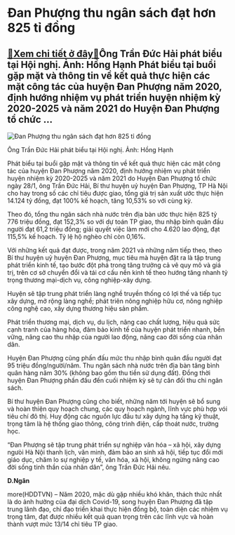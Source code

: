 Đan Phượng thu ngân sách đạt hơn 825 tỉ đồng
============================================

[:gift:Xem chi tiết ở đây:gift:](https://hddtvn.com/dan-phuong-thu-ngan-sach-dat-hon-825-ti-dong/)Ông Trần Đức Hải phát biểu tại Hội nghị. Ảnh: Hồng Hạnh Phát biểu tại buổi gặp mặt và thông tin về kết quả thực hiện các mặt công tác của huyện Đan Phượng năm 2020, định hướng nhiệm vụ phát triển huyện nhiệm kỳ 2020-2025 và năm 2021 do Huyện Đan Phượng tổ chức …
----------------------------------------------------------------------------------------------------------------------------------------------------------------------------------------------------------------------------------------------------------------------





![Đan Phượng thu ngân sách đạt hơn 825 tỉ đồng](https://hddtvn.com/wp-content/uploads/2021/01/16679122.jpg "Đan Phượng thu ngân sách đạt hơn 825 tỉ đồng")


Ông Trần Đức Hải phát biểu tại Hội nghị. Ảnh: Hồng Hạnh



Phát biểu tại buổi gặp mặt và thông tin về kết quả thực hiện các mặt công tác của huyện Đan Phượng năm 2020, định hướng nhiệm vụ phát triển huyện nhiệm kỳ 2020-2025 và năm 2021 do Huyện Đan Phượng tổ chức ngày 28/1, ông Trần Đức Hải, Bí thư huyện uỷ huyện Đan Phượng, TP Hà Nội cho hay trong số các chỉ tiêu được giao, tổng giá trị sản xuất ước thực hiện 14.124 tỷ đồng, đạt 100% kế hoạch, tăng 10,53% so với cùng kỳ.


Theo đó, tổng thu ngân sách nhà nước trên địa bàn ước thực hiện 825 tỷ 776 triệu đồng, đạt 152,3% so với dự toán TP giao, thu nhập bình quân đầu người đạt 61,2 triệu đồng; giải quyết việc làm mới cho 4.620 lao động, đạt 115,5% kế hoạch. Tỷ lệ hộ nghèo chỉ còn 0,16%.


Với những kết quả đạt được, trong năm 2021 và những năm tiếp theo, theo Bí thư huyện uỷ huyện Đan Phượng, mục tiêu mà huyện đặt ra là tập trung phát triển kinh tế, tạo bước đột phá trong tăng trưởng cả vê quy mô và giá trị, trên cơ sở chuyển đổi và tái cơ cấu nền kinh tế theo hướng tăng nhanh tỷ trọng thương mại-dịch vụ, công nghiệp-xây dựng.


Huyện sẽ tập trung phát triển làng nghề truyền thống có lợi thế và tiếp tục xây dựng, mở rộng làng nghề; phát triên nông nghiệp hữu cơ, nông nghiệp công nghệ cao, xây dựng thương hiệu sản phẩm.


Phát triển thương mại, dịch vụ, du lịch, nâng cao chất lượng, hiệu quả sức cạnh tranh của hàng hóa, đảm bảo kinh tế của huyện phát triển nhanh, bền vững, nâng cao thu nhập của người lao động, nâng cao đời sống của nhân dân.


Huyện Đan Phượng cũng phấn đấu mức thu nhập bình quân đầu người đạt 95 triệu đồng/người/năm. Thu ngân sách nhà nước trên địa bàn tăng bình quân hàng năm 30% (không bao gồm thu tiền sử dụng đất). Đồng thời huyện Đan Phượng phấn đấu đến cuối nhiệm kỳ sẽ tự cân đối thu chi ngân sách.


Bí thư huyện Đan Phượng cũng cho biết, những năm tới huyện sẽ bổ sung và hoàn thiện quy hoạch chung, các quy hoạch ngành, lĩnh vực phù hợp vói tiêu chí đô thị. Huy động các nguồn lực đầu tư xây dựng hạ tầng kỹ thuật, trọng tâm là hệ thống giao thông, công trình điện, cấp thoát nước, trường học.


“Đan Phượng sẽ tập trung phát triển sự nghiệp văn hóa – xã hội, xây dựng ngưòi Hà Nội thanh lịch, văn minh, đảm bảo an sinh xã hội, tiếp tục đổi mới giáo dục, chăm lo sự nghiệp y tế, văn hóa, xã hội, không ngừng nâng cao đời sống tinh thần của nhân dân”, ông Trần Đức Hải nêu.




**D.Ngân**



more(HDDTVN) – Năm 2020, mặc dù gặp nhiều khó khăn, thách thức nhất là do ảnh hưởng của đại dịch Covid-19, song huyện Đan Phượng đã tập trung lãnh đạo, chỉ đạo triển khai thực hiện đồng bộ, toàn diện các nhiệm vụ trọng tâm, đạt được nhiều kết quả quan trọng trên các lĩnh vực và hoàn thành vượt mức 13/14 chỉ tiêu TP giao.

